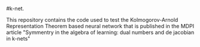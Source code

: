 #k-net.

This repository contains the code used to test the Kolmogorov-Arnold Representation Theorem based neural network that is published in the MDPI article "Symmentry in the algebra of learning: dual numbers and de jacobian in k-nets"
